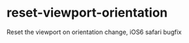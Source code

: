 reset-viewport-orientation
==========================

Reset the viewport on orientation change, iOS6 safari bugfix
